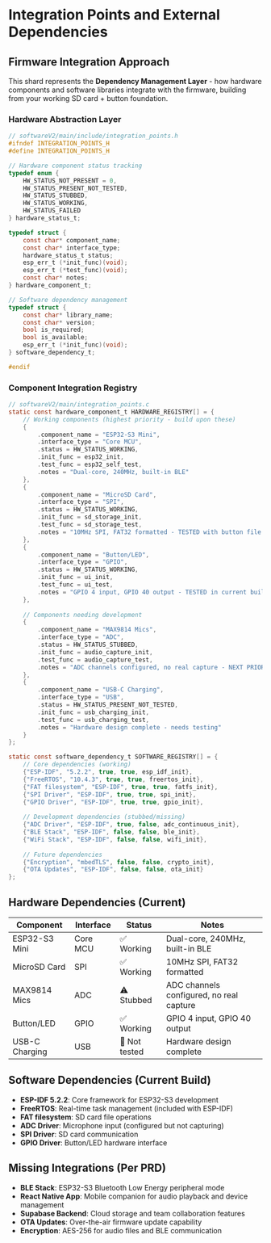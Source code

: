 # Integration Points and External Dependencies

## Firmware Integration Approach

This shard represents the **Dependency Management Layer** - how hardware components and software libraries integrate with the firmware, building from your working SD card + button foundation.

### Hardware Abstraction Layer

```c
// softwareV2/main/include/integration_points.h
#ifndef INTEGRATION_POINTS_H
#define INTEGRATION_POINTS_H

// Hardware component status tracking
typedef enum {
    HW_STATUS_NOT_PRESENT = 0,
    HW_STATUS_PRESENT_NOT_TESTED,
    HW_STATUS_STUBBED,
    HW_STATUS_WORKING,
    HW_STATUS_FAILED
} hardware_status_t;

typedef struct {
    const char* component_name;
    const char* interface_type;
    hardware_status_t status;
    esp_err_t (*init_func)(void);
    esp_err_t (*test_func)(void);
    const char* notes;
} hardware_component_t;

// Software dependency management
typedef struct {
    const char* library_name;
    const char* version;
    bool is_required;
    bool is_available;
    esp_err_t (*init_func)(void);
} software_dependency_t;

#endif
```

### Component Integration Registry

```c
// softwareV2/main/integration_points.c
static const hardware_component_t HARDWARE_REGISTRY[] = {
    // Working components (highest priority - build upon these)
    {
        .component_name = "ESP32-S3 Mini",
        .interface_type = "Core MCU",
        .status = HW_STATUS_WORKING,
        .init_func = esp32_init,
        .test_func = esp32_self_test,
        .notes = "Dual-core, 240MHz, built-in BLE"
    },
    {
        .component_name = "MicroSD Card",
        .interface_type = "SPI", 
        .status = HW_STATUS_WORKING,
        .init_func = sd_storage_init,
        .test_func = sd_storage_test,
        .notes = "10MHz SPI, FAT32 formatted - TESTED with button file creation"
    },
    {
        .component_name = "Button/LED",
        .interface_type = "GPIO",
        .status = HW_STATUS_WORKING,
        .init_func = ui_init,
        .test_func = ui_test,
        .notes = "GPIO 4 input, GPIO 40 output - TESTED in current build"
    },
    
    // Components needing development
    {
        .component_name = "MAX9814 Mics",
        .interface_type = "ADC",
        .status = HW_STATUS_STUBBED,
        .init_func = audio_capture_init,
        .test_func = audio_capture_test,
        .notes = "ADC channels configured, no real capture - NEXT PRIORITY"
    },
    {
        .component_name = "USB-C Charging",
        .interface_type = "USB",
        .status = HW_STATUS_PRESENT_NOT_TESTED,
        .init_func = usb_charging_init,
        .test_func = usb_charging_test,
        .notes = "Hardware design complete - needs testing"
    }
};

static const software_dependency_t SOFTWARE_REGISTRY[] = {
    // Core dependencies (working)
    {"ESP-IDF", "5.2.2", true, true, esp_idf_init},
    {"FreeRTOS", "10.4.3", true, true, freertos_init},
    {"FAT filesystem", "ESP-IDF", true, true, fatfs_init},
    {"SPI Driver", "ESP-IDF", true, true, spi_init},
    {"GPIO Driver", "ESP-IDF", true, true, gpio_init},
    
    // Development dependencies (stubbed/missing)
    {"ADC Driver", "ESP-IDF", true, false, adc_continuous_init},
    {"BLE Stack", "ESP-IDF", false, false, ble_init},
    {"WiFi Stack", "ESP-IDF", false, false, wifi_init},
    
    // Future dependencies
    {"Encryption", "mbedTLS", false, false, crypto_init},
    {"OTA Updates", "ESP-IDF", false, false, ota_init}
};
```

## Hardware Dependencies (Current)

| Component      | Interface | Status         | Notes                           |
| -------------- | --------- | -------------- | ------------------------------- |
| ESP32-S3 Mini  | Core MCU  | ✅ Working     | Dual-core, 240MHz, built-in BLE |
| MicroSD Card   | SPI       | ✅ Working     | 10MHz SPI, FAT32 formatted     |
| MAX9814 Mics   | ADC       | ⚠️ Stubbed     | ADC channels configured, no real capture |
| Button/LED     | GPIO      | ✅ Working     | GPIO 4 input, GPIO 40 output   |
| USB-C Charging | USB       | 🔄 Not tested  | Hardware design complete        |

## Software Dependencies (Current Build)

- **ESP-IDF 5.2.2**: Core framework for ESP32-S3 development
- **FreeRTOS**: Real-time task management (included with ESP-IDF)
- **FAT filesystem**: SD card file operations
- **ADC Driver**: Microphone input (configured but not capturing)
- **SPI Driver**: SD card communication
- **GPIO Driver**: Button/LED hardware interface

## Missing Integrations (Per PRD)

- **BLE Stack**: ESP32-S3 Bluetooth Low Energy peripheral mode
- **React Native App**: Mobile companion for audio playback and device management
- **Supabase Backend**: Cloud storage and team collaboration features
- **OTA Updates**: Over-the-air firmware update capability
- **Encryption**: AES-256 for audio files and BLE communication
